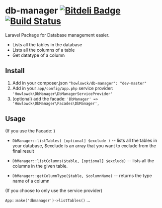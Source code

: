 db-manager [![Bitdeli Badge](https://d2weczhvl823v0.cloudfront.net/howlowck/db-manager/trend.png)](https://bitdeli.com/free "Bitdeli Badge") [![Build Status](https://travis-ci.org/howlowck/db-manager.png?branch=master)](https://travis-ci.org/howlowck/db-manager)
==========

Laravel Package for Database management easier.

- Lists all the tables in the database
- Lists all the columns of a table
- Get datatype of a column

## Install
1. Add in your composer.json `"howlowck/db-manager": "dev-master"`
2. Add in your `app/config/app.php` service provider:
`'Howlowck\DbManager\DbManagerServiceProvider'`
3. (optional) add the facade:
`'DbManager' => 'Howlowck\DbManager\Facades\DbManager',`

## Usage
(If you use the Facade: )

- `DbManager::listTables( [optional] $exclude )`
-- lists all the tables in your database, $exclude is an array that you want to exclude from the final result

- `DbManager::listColumns($table, [optional] $exclude)`
-- lists all the columns in the given table.

- `DbManager::getColumnType($table, $columnName)`
-- returns the type name of a column

(If you choose to only use the service provider)

`App::make('dbmanager')->listTables()` ...


